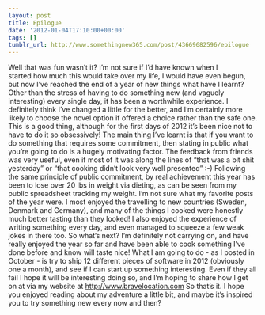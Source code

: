 ```yaml
---
layout: post
title: Epilogue
date: '2012-01-04T17:10:00+00:00'
tags: []
tumblr_url: http://www.somethingnew365.com/post/43669682596/epilogue
---
```

Well that was fun wasn’t it?
I’m not sure if I’d have known when I started how much this would take over my life, I would have even begun, but now I’ve reached the end of a year of new things what have I learnt?
Other than the stress of having to do something new (and vaguely interesting) every single day, it has been a worthwhile experience. I definitely think I’ve changed a little for the better, and I’m certainly more likely to choose the novel option if offered a choice rather than the safe one. This is a good thing, although for the first days of 2012 it’s been nice not to have to do it so obsessively!
The main thing I’ve learnt is that if you want to do something that requires some commitment, then stating in public what you’re going to do is a hugely motivating factor. The feedback from friends was very useful, even if most of it was along the lines of “that was a bit shit yesterday” or “that cooking didn’t look very well presented” :-)
Following the same principle of public commitment, by real achievement this year has been to lose over 20 lbs in weight via dieting, as can be seen from my public spreadsheet tracking my weight.
I’m not sure what my favorite posts of the year were. I most enjoyed the travelling to new countries (Sweden, Denmark and Germany), and many of the things I cooked were honestly much better tasting than they looked!
I also enjoyed the experience of writing something every day, and even managed to squeeze a few weak jokes in there too.
So what’s next? I’m definitely not carrying on, and have really enjoyed the year so far and have been able to cook something I’ve done before and know will taste nice!
What I am going to do - as I posted in October - is try to ship 12 different pieces of software in 2012 (obviously one a month), and see if I can start up something interesting. Even if they all fail I hope it will be interesting doing so, and I’m hoping to share how I get on at via my website at http://www.bravelocation.com
So that’s it. I hope you enjoyed reading about my adventure a little bit, and maybe it’s inspired you to try something new every now and then?
